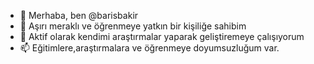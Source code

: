 - 👋 Merhaba, ben @barisbakir
- 👀 Aşırı meraklı ve öğrenmeye yatkın bir kişiliğe sahibim
- 🌱 Aktif olarak kendimi araştırmalar yaparak geliştiremeye çalışıyorum
- 📫 Eğitimlere,araştırmalara ve öğrenmeye doyumsuzluğum var.

<!---
barisbakir/barisbakir is a ✨ special ✨ repository because its `README.md` (this file) appears on your GitHub profile.
You can click the Preview link to take a look at your changes.
--->
